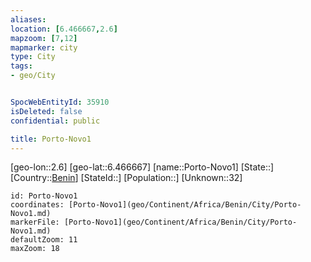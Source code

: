 ```yaml
---
aliases: 
location: [6.466667,2.6]
mapzoom: [7,12] 
mapmarker: city 
type: City
tags:
- geo/City


SpocWebEntityId: 35910
isDeleted: false
confidential: public

title: Porto-Novo1
---
```

[geo-lon::2.6]
[geo-lat::6.466667]
[name::Porto-Novo1]
[State::]
[Country::[Benin](geo/Continent/Africa/Benin.md)]
[StateId::]
[Population::]
[Unknown::32]


```leaflet
id: Porto-Novo1
coordinates: [Porto-Novo1](geo/Continent/Africa/Benin/City/Porto-Novo1.md)
markerFile: [Porto-Novo1](geo/Continent/Africa/Benin/City/Porto-Novo1.md)
defaultZoom: 11 
maxZoom: 18
```


